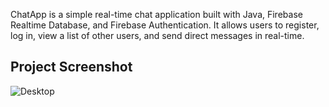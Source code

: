 ChatApp is a simple real-time chat application built with Java, Firebase Realtime Database, and Firebase Authentication. It allows users to register, log in, view a list of other users, and send direct messages in real-time.

## Project Screenshot

![Desktop ](images/desktop.png)
